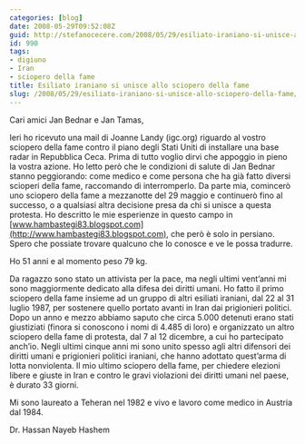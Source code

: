 ```yaml
---
categories: [blog]
date: 2008-05-29T09:52:08Z
guid: http://stefanocecere.com/2008/05/29/esiliato-iraniano-si-unisce-allo-sciopero-della-fame/
id: 990
tags:
- digiuno
- Iran
- sciopero della fame
title: Esiliato iraniano si unisce allo sciopero della fame
slug: /2008/05/29/esiliato-iraniano-si-unisce-allo-sciopero-della-fame/
---
```


Cari amici Jan Bednar e Jan Tamas,

Ieri ho ricevuto una mail di Joanne Landy (igc.org) riguardo al vostro sciopero della fame contro il piano degli Stati Uniti di installare una base radar in Repubblica Ceca. Prima di tutto voglio dirvi che appoggio in pieno la vostra azione. Ho letto però che le condizioni di salute di Jan Bednar stanno peggiorando: come medico e come persona che ha già fatto diversi scioperi della fame, raccomando di interromperlo. Da parte mia, comincerò uno sciopero della fame a mezzanotte del 29 maggio e continuerò fino al successo, o a qualsiasi altra decisione presa da chi si unisce a questa protesta. Ho descritto le mie esperienze in questo campo in [www.hambastegi83.blogspot.com](http://www.hambastegi83.blogspot.com), che però è solo in persiano. Spero che possiate trovare qualcuno che lo conosce e ve le possa tradurre.

Ho 51 anni e al momento peso 79 kg.

Da ragazzo sono stato un attivista per la pace, ma negli ultimi vent’anni mi sono maggiormente dedicato alla difesa dei diritti umani. Ho fatto il primo sciopero della fame insieme ad un gruppo di altri esiliati iraniani, dal 22 al 31 luglio 1987, per sostenere quello portato avanti in Iran dai prigionieri politici. Dopo un anno e mezzo abbiamo saputo che circa 5.000 detenuti erano stati giustiziati (finora si conoscono i nomi di 4.485 di loro) e organizzato un altro sciopero della fame di protesta, dal 7 al 12 dicembre, a cui ho partecipato anch’io. Negli ultimi cinque anni mi sono unito spesso agli altri difensori dei diritti umani e prigionieri politici iraniani, che hanno adottato quest’arma di lotta nonviolenta. Il mio ultimo sciopero della fame, per chiedere elezioni libere e giuste in Iran e contro le gravi violazioni dei diritti umani nel paese, è durato 33 giorni.

Mi sono laureato a Teheran nel 1982 e vivo e lavoro come medico in Austria dal 1984.

Dr. Hassan Nayeb Hashem